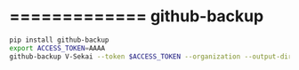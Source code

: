 =============
github-backup
=============

```bash
pip install github-backup
export ACCESS_TOKEN=AAAA
github-backup V-Sekai --token $ACCESS_TOKEN --organization --output-directory V-Sekai-Backup --all --prefer-ssh
```

